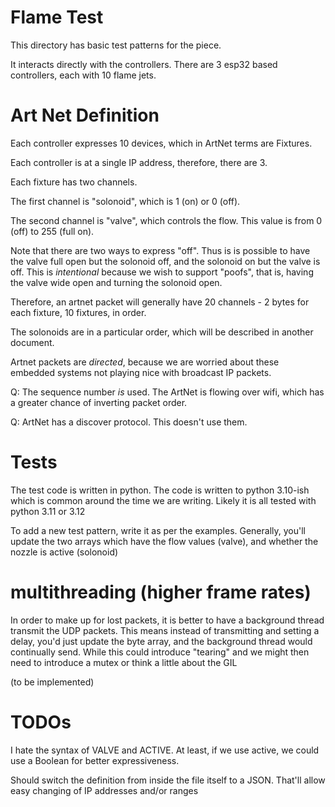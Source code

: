 # Flame Test

This directory has basic test patterns for the piece.

It interacts directly with the controllers. There are 3 esp32 based controllers, each 
with 10 flame jets.

# Art Net Definition

Each controller expresses 10 devices, which in ArtNet terms are Fixtures.

Each controller is at a single IP address, therefore, there are 3.

Each fixture has two channels.

The first channel is "solonoid", which is 1 (on) or 0 (off). 

The second channel is "valve", which controls the flow. This value is from 0 (off) to 255 (full on).

Note that there are two ways to express "off". Thus is is possible to have the valve full open but the solonoid off, and the solonoid on but the valve is off. This is *intentional* because we wish to support "poofs", that is, having the valve wide open and turning the solonoid open.

Therefore, an artnet packet will generally have 20 channels - 2 bytes for each fixture, 10 fixtures, in order.

The solonoids are in a particular order, which will be described in another document.

Artnet packets are *directed*, because we are worried about these embedded systems not playing nice with broadcast IP packets.

Q: The sequence number *is* used. The ArtNet is flowing over wifi, which has a greater chance of inverting packet order.

Q: ArtNet has a discover protocol. This doesn't use them.

# Tests

The test code is written in python. The code is written to python 3.10-ish which is common
around the time we are writing. Likely it is all tested with python 3.11 or 3.12

To add a new test pattern, write it as per the examples. Generally, you'll update the two arrays which
have the flow values (valve), and whether the nozzle is active (solonoid)

# multithreading (higher frame rates)

In order to make up for lost packets, it is better to have a background thread transmit the UDP packets.
This means instead of transmitting and setting a delay, you'd just update the byte array, and the
background thread would continually send. While this could introduce "tearing" and we might then
need to introduce a mutex or think a little about the GIL

(to be implemented)

# TODOs

I hate the syntax of VALVE and ACTIVE. At least, if we use active, we could use a Boolean for better expressiveness.

Should switch the definition from inside the file itself to a JSON. That'll allow easy changing of IP addresses
and/or ranges